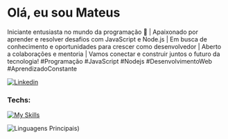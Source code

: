 # Olá, eu sou Mateus

Iniciante entusiasta no mundo da programação 🚀 | Apaixonado por aprender e resolver desafios com JavaScript e Node.js | Em busca de conhecimento e oportunidades para crescer como desenvolvedor | Aberto a colaborações e mentoria | Vamos conectar e construir juntos o futuro da tecnologia! #Programação #JavaScript #Nodejs #DesenvolvimentoWeb #AprendizadoConstante
  </p>



[![Linkedin](https://img.shields.io/badge/LinkedIn-0077B5?style=for-the-badge&logo=linkedin&logoColor=white)](linkedin.com/in/mateus-dos-santos-ribeiro)

### Techs:


[![My Skills](https://skillicons.dev/icons?i=java,javascript,html,nodejs,spring,vscode,postman&theme=light)](https://skillicons.dev)

![Linguagens Principais](https://github-readme-stats.vercel.app/api/top-langs/?username=CertBR1&theme=tokyonight&hide_border=true&custom_title=Linguagens%20%Principais))
